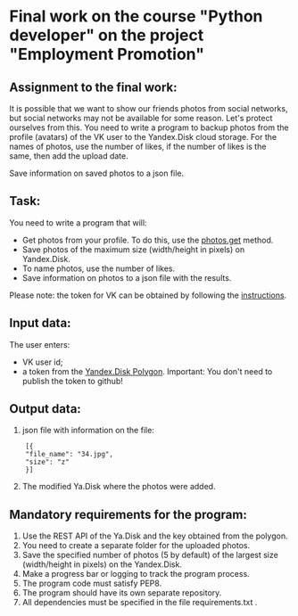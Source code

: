 # Final work on the course "Python developer" on the project "Employment Promotion"

## Assignment to the final work:

It is possible that we want to show our friends photos from social networks, but social networks may not be available for some reason. Let's protect ourselves from this.
You need to write a program to backup photos from the profile (avatars) of the VK user to the Yandex.Disk cloud storage.
For the names of photos, use the number of likes, if the number of likes is the same, then add the upload date.

Save information on saved photos to a json file.

## Task:

You need to write a program that will:

- Get photos from your profile. To do this, use the [photos.get](https://dev.vk.com/method/photos.get) method.
- Save photos of the maximum size (width/height in pixels) on Yandex.Disk.
- To name photos, use the number of likes.
- Save information on photos to a json file with the results.
  
Please note: the token for VK can be obtained by following the [instructions](https://docs.google.com/document/d/1_xt16CMeaEir-tWLbUFyleZl6woEdJt-7eyva1coT3w/edit).

## Input data:

The user enters:

- VK user id;
- a token from the [Yandex.Disk Polygon](https://yandex.ru/dev/disk/poligon/). Important: You don't need to publish the token to github!

## Output data:

1. json file with information on the file:
``` 
    [{
    "file_name": "34.jpg",
    "size": "z"
    }]
 ```   
2. The modified Ya.Disk where the photos were added.

## Mandatory requirements for the program:

1. Use the REST API of the Ya.Disk and the key obtained from the polygon.
2. You need to create a separate folder for the uploaded photos.
3. Save the specified number of photos (5 by default) of the largest size (width/height in pixels) on the Yandex.Disk.
4. Make a progress bar or logging to track the program process.
5. The program code must satisfy PEP8.
6. The program should have its own separate repository.
7. All dependencies must be specified in the file requiremеnts.txt .​